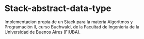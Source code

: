 # Stack-abstract-data-type
Implementacion propia de un Stack para la materia Algoritmos y Programación II, curso Buchwald, de la Facultad de Ingeniería de la Universidad de Buenos Aires (FIUBA).

